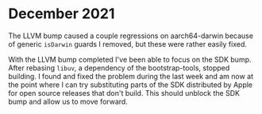 # December 2021

The LLVM bump caused a couple regressions on aarch64-darwin because of generic `isDarwin` guards I removed, but these were rather easily fixed.

With the LLVM bump completed I've been able to focus on the SDK bump. After rebasing `libuv`, a dependency of the bootstrap-tools, stopped building. I found and fixed the problem during the last week and am now at the point where I can try substituting parts of the SDK distributed by Apple for open source releases that don't build. This should unblock the SDK bump and allow us to move forward.
